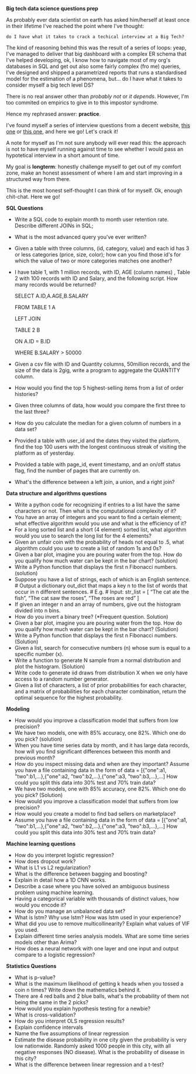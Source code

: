 **Big tech data science questions prep**

As probably ever data scientist on earth has asked him/herself at least once in their lifetime I've reached the point where I've thought: 

    do I have what it takes to crack a techical interview at a Big Tech?

The kind of reasoning behind this was the result of a series of loops: yeap, I've managed to deliver that big dashboard with a complex ER schema that I've helped developing, ok, I know how to navigate most of my org's databases in SQL and get out also some fairly complex (fro me) queries, I've designed and shipped a parametrized reports that runs a standardised model for the estimation of a phenomena, but... do I have what it takes to consider myself a big tech level DS?

There is no real answer other than *probably not* or *it depends*. However, I'm too commited on empirics to give in to this impostor syndrome. 

Hence my rephrased answer: **practice**.

I've found myself a series of interview questions from a decent website, <a href="https://igotanoffer.com/blogs/tech/amazon-data-science-interview">this one</a> or <a href="https://igotanoffer.com/blogs/tech/data-science-interview-prep">this one</a>, and here we go! Let's crack it!

A note for myself as I'm not sure anybody will ever read this: the approach is not to have myself running against time to see whether I would pass an hypotetical interview in a short amount of time. 

My goal is **longterm**: honestly challenge myself to get out of my comfort zone, make an honest assessment of where I am and start improving in a structured way from there. 

This is the most honest self-thought I can think of for myself. Ok, enough chit-chat. Here we go!

**SQL Questions**

* Write a SQL code to explain month to month user retention rate.
Describe different JOINs in SQL;
* What is the most advanced query you’ve ever written?
* Given a table with three columns, (id, category, value) and each id has 3 or less categories (price, size, color); how can you find those id's for which the value of two or more categories matches one another? 
* I have table 1, with 1 million records, with ID, AGE (column names) , Table 2 with 100 records with ID and Salary, and the following script. How many records would be returned?

    SELECT A.ID,A.AGE,B.SALARY

    FROM TABLE 1 A

    LEFT JOIN

    TABLE 2 B

    ON A.ID = B.ID

    WHERE B.SALARY > 50000

* Given a csv file with ID and Quantity columns, 50million records, and the size of the data is 2gig, write a program to aggregate the QUANTITY column.
* How would you find the top 5 highest-selling items from a list of order histories?
* Given three columns of data, how would you compare the first three to the last three?
* How do you calculate the median for a given column of numbers in a data set?
* Provided a table with user_id and the dates they visited the platform, find the top 100 users with the longest continuous streak of visiting the platform as of yesterday.
* Provided a table with page_id, event timestamp, and an on/off status flag, find the number of pages that are currently on.
* What's the difference between a left join, a union, and a right join?

**Data structure and algorithms questions**

* Write a python code for recognizing if entries to a list have the same characters or not. Then what is the computational complexity of it?
* You have an array of integers and you want to find a certain element; what effective algorithm would you use and what is the efficiency of it?
* For a long sorted list and a short (4 element) sorted list, what algorithm would you use to search the long list for the 4 elements?
* Given an unfair coin with the probability of heads not equal to .5, what algorithm could you use to create a list of random 1s and 0s?
* Given a bar plot, imagine you are pouring water from the top. How do you qualify how much water can be kept in the bar chart? (solution)
* Write a Python function that displays the first n Fibonacci numbers. (solution)
* Suppose you have a list of strings, each of which is an English sentence. # Output a dictionary out_dict that maps a key n to the list of words that occur in n different sentences. # E.g. # Input: str_list = [ “The cat ate the fish”, “The cat saw the roses”, “The roses are red” ]
* If given an integer n and an array of numbers, give out the histogram divided into n bins.
* How do you invert a binary tree? (*Frequent question. Solution)
* Given a bar plot, imagine you are pouring water from the top. How do you qualify how much water can be kept in the bar chart? (Solution)
* Write a Python function that displays the first n Fibonacci numbers. (Solution)
* Given a list, search for consecutive numbers (n) whose sum is equal to a specific number (x).
* Write a function to generate N sample from a normal distribution and plot the histogram. (Solution)
* Write code to generate iid draws from distribution X when we only have access to a random number generator.
* Given a list of characters, a list of prior probabilities for each character, and a matrix of probabilities for each character combination, return the optimal sequence for the highest probability.

**Modeling**

* How would you improve a classification model that suffers from low precision?
* We have two models, one with 85% accuracy, one 82%. Which one do you pick? (solution)
* When you have time series data by month, and it has large data records, how will you find significant differences between this month and previous month?
* How do you inspect missing data and when are they important?
Assume you have a file containing data in the form of data = [{"one":a1, "two":b1,...},{"one":a2, "two":b2,...},{"one":a3, "two":b3,...},...] How could you split this data into 30% test and 70% train data?
* We have two models, one with 85% accuracy, one 82%. Which one do you pick? (Solution)
* How would you improve a classification model that suffers from low precision?
* How would you create a model to find bad sellers on marketplace?
* Assume you have a file containing data in the form of data = [{"one":a1, "two":b1,...},{"one":a2, "two":b2,...},{"one":a3, "two":b3,...},...] How could you split this data into 30% test and 70% train data?

**Machine learning questions**

* How do you interpret logistic regression?
* How does dropout work?
* What is L1 vs L2 regularization?
* What is the difference between bagging and boosting?
* Explain in detail how a 1D CNN works.
* Describe a case where you have solved an ambiguous business problem using machine learning.
* Having a categorical variable with thousands of distinct values, how would you encode it?
* How do you manage an unbalanced data set?
* What is lstm? Why use lstm? How was lstm used in your experience?
* What did you use to remove multicollinearity? Explain what values of VIF you used.
* Explain different time series analysis models. What are some time series models other than Arima?
* How does a neural network with one layer and one input and output compare to a logistic regression?

**Statistics Questions**

* What is p-value?
* What is the maximum likelihood of getting k heads when you tossed a coin n times? Write down the mathematics behind it.
* There are 4 red balls and 2 blue balls, what's the probability of them not being the same in the 2 picks?
* How would you explain hypothesis testing for a newbie?
* What is cross-validation?
* How do you interpret OLS regression results?
* Explain confidence intervals
* Name the five assumptions of linear regression
* Estimate the disease probability in one city given the probability is very low nationwide. Randomly asked 1000 people in this city, with all negative responses (NO disease). What is the probability of disease in this city?
* What is the difference between linear regression and a t-test?
